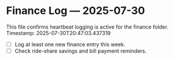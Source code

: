 # Finance Log — 2025-07-30

This file confirms heartbeat logging is active for the finance folder.
Timestamp: 2025-07-30T20:47:03.437319

- [ ] Log at least one new finance entry this week.
- [ ] Check ride-share savings and bill payment reminders.
